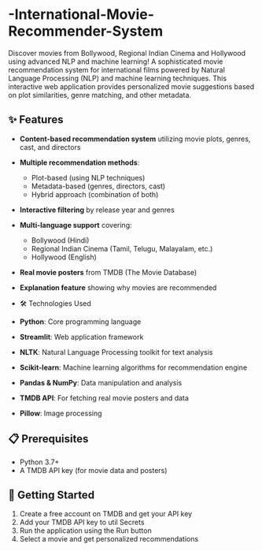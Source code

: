 # -International-Movie-Recommender-System
Discover movies from Bollywood, Regional Indian Cinema and Hollywood using advanced NLP and machine learning!
A sophisticated movie recommendation system for international films powered by Natural Language Processing (NLP) and machine learning techniques. This interactive web application provides personalized movie suggestions based on plot similarities, genre matching, and other metadata.
## ✨ Features

- **Content-based recommendation system** utilizing movie plots, genres, cast, and directors
- **Multiple recommendation methods**:
  - Plot-based (using NLP techniques)
  - Metadata-based (genres, directors, cast)
  - Hybrid approach (combination of both)
- **Interactive filtering** by release year and genres
- **Multi-language support** covering:
  - Bollywood (Hindi)
  - Regional Indian Cinema (Tamil, Telugu, Malayalam, etc.)
  - Hollywood (English)
- **Real movie posters** from TMDB (The Movie Database)
- **Explanation feature** showing why movies are recommended
- 🛠️ Technologies Used

- **Python**: Core programming language
- **Streamlit**: Web application framework
- **NLTK**: Natural Language Processing toolkit for text analysis
- **Scikit-learn**: Machine learning algorithms for recommendation engine
- **Pandas & NumPy**: Data manipulation and analysis
- **TMDB API**: For fetching real movie posters and data
- **Pillow**: Image processing

## 📋 Prerequisites

- Python 3.7+
- A TMDB API key (for movie data and posters)

## 🚀 Getting Started

1. Create a free account on TMDB and get your API key
2. Add your TMDB API key to util Secrets
3. Run the application using the Run button
4. Select a movie and get personalized recommendations

